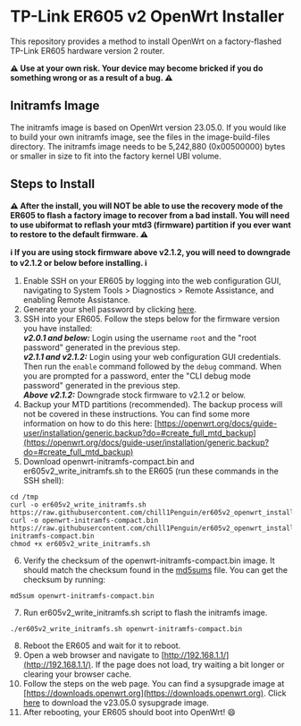 
# TP-Link ER605 v2 OpenWrt Installer
This repository provides a method to install OpenWrt on a factory-flashed TP-Link ER605 hardware version 2 router.

**:warning: Use at your own risk. Your device may become bricked if you do something wrong or as a result of a bug. :warning:**

## Initramfs Image
The initramfs image is based on OpenWrt version 23.05.0. If you would like to build your own initramfs image, see the files in the image-build-files directory. The initramfs image needs to be 5,242,880 (0x00500000) bytes or smaller in size to fit into the factory kernel UBI volume.

## Steps to Install

**:warning: After the install, you will NOT be able to use the recovery mode of the ER605 to flash a factory image to recover from a bad install. You will need to use ubiformat to reflash your mtd3 (firmware) partition if you ever want to restore to the default firmware. :warning:**

**:information_source: If you are using stock firmware above v2.1.2, you will need to downgrade to v2.1.2 or below before installing. :information_source:**

 1. Enable SSH on your ER605 by logging into the web configuration GUI, navigating to System Tools > Diagnostics > Remote Assistance, and enabling Remote Assistance.
 2. Generate your shell password by clicking [here](https://chill1penguin.github.io/er605v2_openwrt_install/er605rootpw.html).
 3. SSH into your ER605. Follow the steps below for the firmware version you have installed:<br>
***v2.0.1 and below:*** Login using the username `root` and the "root password" generated in the previous step.<br>
***v2.1.1 and v2.1.2:*** Login using your web configuration GUI credentials. Then run the `enable` command followed by the `debug` command. When you are prompted for a password, enter the "CLI debug mode password" generated in the previous step.<br>
***Above v2.1.2:*** Downgrade stock firmware to v2.1.2 or below.
 5. Backup your MTD partitions (recommended). The backup process will not be covered in these instructions. You can find some more information on how to do this here: [https://openwrt.org/docs/guide-user/installation/generic.backup?do=#create_full_mtd_backup](https://openwrt.org/docs/guide-user/installation/generic.backup?do=#create_full_mtd_backup)
 6. Download openwrt-initramfs-compact.bin and er605v2_write_initramfs.sh to the ER605 (run these commands in the SSH shell):
 ```
 cd /tmp
 curl -o er605v2_write_initramfs.sh https://raw.githubusercontent.com/chill1Penguin/er605v2_openwrt_install/main/er605v2_write_initramfs.sh
 curl -o openwrt-initramfs-compact.bin https://raw.githubusercontent.com/chill1Penguin/er605v2_openwrt_install/main/openwrt-initramfs-compact.bin
 chmod +x er605v2_write_initramfs.sh
 ```
 6. Verify the checksum of the openwrt-initramfs-compact.bin image. It should match the checksum found in the [md5sums](md5sums) file. You can get the checksum by running:
 ```
 md5sum openwrt-initramfs-compact.bin
 ```
 7. Run er605v2_write_initramfs.sh script to flash the initramfs image.
 ```
 ./er605v2_write_initramfs.sh openwrt-initramfs-compact.bin
 ```
 8. Reboot the ER605 and wait for it to reboot.
 9. Open a web browser and navigate to [http://192.168.1.1/](http://192.168.1.1/). If the page does not load, try waiting a bit longer or clearing your browser cache.
 10. Follow the steps on the web page. You can find a sysupgrade image at [https://downloads.openwrt.org](https://downloads.openwrt.org). Click [here](https://downloads.openwrt.org/releases/23.05.0/targets/ramips/mt7621/openwrt-23.05.0-ramips-mt7621-tplink_er605-v2-squashfs-sysupgrade.bin) to download the v23.05.0 sysupgrade image.
 11. After rebooting, your ER605 should boot into OpenWrt! :smile:
